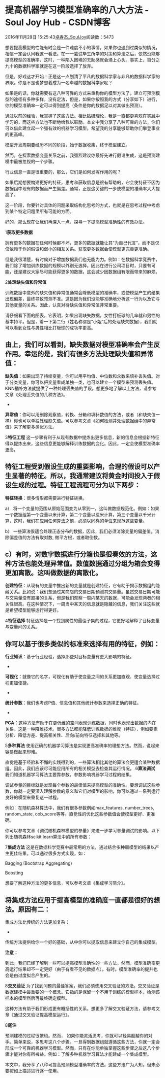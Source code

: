 # 提高机器学习模型准确率的八大方法 - Soul Joy Hub - CSDN博客

2016年11月28日 15:25:43[卓寿杰_SoulJoy](https://me.csdn.net/u011239443)阅读数：5473


想要提高模型的性能有时会是一件难度不小的事情。如果你也遇到过类似的情况，相信一定会认同我这一看法。在一一尝试毕生所学的对策和算法之后，依然没能够提高模型的准确率，这时，一种陷入困境的无助感就会涌上心头。事实上，百分之九十的数据科学家就是在这一阶段选择了放弃。

但是，好戏这才开始！正是这一点划清了平凡的数据科学家与非凡的数据科学家的界限。你是不是也梦想着成为一名卓越的数据科学家呢？

如果是的话，你就需要有这八种可靠的方式来重构你的模型方法了。建立可预测模型的途径有多种多样，没有定法，但是，如果你按照我的方式（分享如下）进行，你的模型准确率一定可以得到提高（条件是你的数据足以对其做出预测）。

通过以前的经验，我掌握了这些方法。相比钻研理论，我是一直都更喜欢在实践中学习的，而这些方法也不断地给我以鼓励。本文中我分享了八种可靠的方法，你们可以借此建立起一个强有效的机器学习模型。希望我的分享能够帮助你们攀登事业的更高峰。

模型开发周期要经历不同的阶段，始于数据收集，终于模型建立。


然而，在探索数据变量关系之前，我强烈建议你最好先进行假设生成，这是预测建模中最被忽视的一个步骤。

行业信息一直是很重要的，那么，它们是如何发挥作用的呢？

如果后期想要构建更好的特征，思考和获取信息是很有帮助的，它会使特征不因为数据组中现有的数据而产生偏差。通常，正是这关键的一步使模型的准确率大大提高了。

这一阶段，你要针对具体的问题采取结构化思考的方式，也就是在思考过程中考虑到某个特定问题里所有可能的方面。

好的，那么现在让我们再深入一点，探寻一下提高模型准确性的有效办法。

1**获取更多数据**

拥有更多的数据在任何时候都不坏，更多的数据就能让其“为自己代言”，而不是仅仅依赖于作的假设和弱小的相互关系。获取更多数据会使模型更完善更准确。


但是我很清楚，有时候对于增加数据我们也无能为力。例如：在数据科学竞赛中，我们除了增加训练数据的规模以外别无选择。因此在进行公司项目时，只要有可能，还是建议大家尽可能获得更多的数据，这会减少因数据组有限而带来的麻烦。

2**处理缺失值和异常值**

训练数据中意外的缺失值和异常值通常会降低模型的准确率，或使模型产生的结果出现偏差，最终导致预测不准。这是因为我们没能够准确地分析这一行为以及它与其他变量的关系。因此，认真对待缺失值和异常值非常重要。


请仔细看下面的图表。它表明，如果出现缺失数据，女性打板球的几率就和男性的基本持平。但是，看一下第二行（姓名称谓是“小姐”后的处理缺失数据），我们就可以看到女性与男性相比打板球的成功率更高。



由上，我们可以看到，缺失数据对模型准确率会产生反作用。幸运的是，我们有很多方法处理缺失值和异常值：
- 
**缺失值**：如果出现了持续变量，你可以用平均值、中位数和众数来填补丢失值。对于分类变量，你可以把变量看成单独一类，也可以建立一个模型来预测丢失值。KNN插补方法就提供了一种处理丢失值的手段。想更多地了解以上方法，请参考文章《处理丢失值的几种方法》。

- 
**异常值**：你可以用删除观察值，转换、分箱和填补数值的方法，或者（和缺失值一样）你也可以单独处理缺失值。可以参考文章《如何检测并处理数据组中的异常值》来了解更多类似方法。

3**特征工程**
这一步骤有利于从现有数据中提炼出更多信息，新的信息会根据新特征得以提炼出来，这些信息更能够解释训练数据的变化。因此，一定会使模型准确率更高。

特征工程受到假设生成的重要影响，合理的假设可以产生显著的特征。所以，我通常建议将黄金时间投入于假设生成的过程。特征工程流程可分为以下两步：
- 
**特征转换**：很多情形都需要进行特征转换。

a） 将一个变量的范围从原始范围变为从零到一，这叫做数据规范化。例如：如果一个数据组第一个变量以米计算，第二个变量以厘米计算，第三个变量以千米计算，这时，我们在应用任何算法之前，必须以同样的单位来规范这些变量。

b） 一些算法很适合处理正态分布的数据，因此，我们必须消除变量的偏差值。消除偏差值的方法有取对数, 做平方根，或者取倒数。

c）有时，对数字数据进行分箱也是很奏效的方法，这种方法也能处理异常值。数值数据通过分组为箱会变得更加离散。这叫做数据的离散化。
- 
**创建特征**：从现有的变量中推出新的变量就是创建特征，它有助于揭示数据组的隐藏关系。比如说：我们想通过某商店的交易日期预测其交易量。虽然交易日期可能与交易量没有直接的关系，但是我们观察一周内某天的数据，可能会发现两者的相关性很高。在这种情况下，一周当中某天的信息就是隐藏的信息，我们关注这些就是希望模型能够运行得更好。

4**特征选择**
特征选择是一个找到属性的最佳子集的过程，它更好地解释了目标变量与变量间的关系。

你可以基于很多类似的标准来选择有用的特征，例如：
- 
**行业知识**：基于行业经验，选择那些对目标变量有更大影响的特征。

- 
**可视化**：就像它的名字，可视化有助于使变量之间的关系更加直观，使变量选择过程更加便捷。

- 
**统计参数**：我们也考虑P值、信息值和其他统计参数来选择正确的特征。

- 
**PCA**：这种方法有助于在更低维的空间表现训练数据，同时也表现出数据的内在关系。这是一种降维技术。很多方法都能降低训练数据的维度（特征），例如要素分析、降低方差、提高相关性、后向/前向特征选择和其他等。

5**多种算法**
使用正确的机器学习算法是实现更高准确率的理想方法。然而，说起来容易做起来却难。

直觉是基于经验和不懈的实践得到的，一些算法相比其他的算法会更适合某种数据组。因此，我们应该尽可能应用所有的相关模型去检查其运行情况。
6**算法调试**
我们知道机器学习算法主要靠参数，参数影响机器学习过程的结果。

调试参量的目标就是发现每个参数的最佳值来提高模型的准确性。要想调试这些参数，你就一定要深入理解参数的意义和它们对模型的影响，你可以通过一系列运行良好的模型来重复这一过程。

例如：在随机森林算法中，我们有很多参数例如max_features, number_trees, random_state, oob_score等等。直觉性的优化这些参数值会使模型更好、更准确。

你可以参考文章《调试随机森林模型的参量》来进一步学习参量调试的影响。以下列出随机森林scikit learn算法中的所有参数：


7**集成方法**
这是在数据科学竞赛中最常用的方法，通过结合多种弱模型的结果以产生更佳结果。可以通过很多方式实现，如：

Bagging (Bootstrap Aggregating)

Boosting

想要了解这种方法的更多信息，可以参考文章《集成学习简介》。

将集成方法应用于提高模型的准确度一直都是很好的想法。原因有二：
- 
集成方法比传统的方法更加复杂；

- 
传统方法提供给你一个好的基础，从中你可以提取信息来建立你自己的集成模型。

**注意：**

到此，我们已经了解到一些可以提高模型准确性的一些方法。然而，模型准确率更高运行结果却不一定更好（由于有看不见的数据点）。有时，模型准确率的提升也会是由过度拟合产生的。

8**交叉验证**
为了找到问题的最佳答案，我们必须使用交叉验证的方法。交叉验证是数据建模中最重要的一个概念。它指的是保留一个不用于训练的模型样本，检测该样本的模型然后再最终确定模型。



这种方法有助于我们形成更有概括性的关系。想更多了解交叉验证方法，请参考文章《通过交叉验证提高模型运行》。

8**尾注**

预测建模的过程很繁琐。然而， 如果你能灵活思考，你就可以轻易超越你的对手。简单来说，多思考这八个步骤。一旦得到数据组就遵循这些方法，你就一定会形成一个可靠的机器学习模型。然而，只有在你能单独掌握这些步骤之后这八个步骤才能对你有所裨益。例如：了解多种机器学习算法才能建成一个集成模型。

本文中，我分享了八种可提高预测模型准确率的方法。这些方法广为人知，但未必要按如上描述进行逐一使用。

